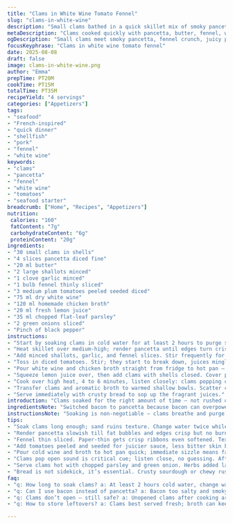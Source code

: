 ```yaml
---
title: "Clams in White Wine Tomato Fennel"
slug: "clams-in-white-wine"
description: "Small clams bathed in a quick skillet mix of smoky pancetta and butter, softened fennel sliced thin, juicy diced plum tomatoes, bright white wine and savory homemade chicken broth, finished with fresh lemon juice, chopped flat-leaf parsley and green onion for a punch of freshness. A rustic seafood starter balancing acidity, sweetness, and briny depth with texture from tender clams and crisp fennel ribbons."
metaDescription: "Clams cooked quickly with pancetta, butter, fennel, white wine, and fresh herbs. Rustic flavors, bright acidity, crisp fennel textures in 35 minutes total."
ogDescription: "Small clams meet smoky pancetta, fennel crunch, juicy plums, bright white wine. Cook fast, listen for pops, serve with herbs and crusty bread."
focusKeyphrase: "Clams in white wine tomato fennel"
date: 2025-08-08
draft: false
image: clams-in-white-wine.png
author: "Emma"
prepTime: PT20M
cookTime: PT15M
totalTime: PT35M
recipeYield: "4 servings"
categories: ["Appetizers"]
tags:
- "seafood"
- "French-inspired"
- "quick dinner"
- "shellfish"
- "pork"
- "fennel"
- "white wine"
keywords:
- "clams"
- "pancetta"
- "fennel"
- "white wine"
- "tomatoes"
- "seafood starter"
breadcrumb: ["Home", "Recipes", "Appetizers"]
nutrition: 
 calories: "160"
 fatContent: "7g"
 carbohydrateContent: "6g"
 proteinContent: "20g"
ingredients:
- "30 small clams in shells"
- "4 slices pancetta diced fine"
- "20 ml butter"
- "2 large shallots minced"
- "1 clove garlic minced"
- "1 bulb fennel thinly sliced"
- "3 medium plum tomatoes peeled seeded diced"
- "75 ml dry white wine"
- "120 ml homemade chicken broth"
- "20 ml fresh lemon juice"
- "35 ml chopped flat-leaf parsley"
- "2 green onions sliced"
- "Pinch of black pepper"
instructions:
- "Start by soaking clams in cold water for at least 2 hours to purge sand; change water twice, watch for grit. Drain, keep chilled."
- "Heat skillet over medium-high; render pancetta until edges turn crisp, fat releasing aroma. Drop in butter, let foam up but not brown."
- "Add minced shallots, garlic, and fennel slices. Stir frequently for 4 minutes until fennel softens but maintains a snap, shallots translucent. Smell sweet onions mingling with fennel’s anise scent."
- "Toss in diced tomatoes. Stir; they start to break down, juices mingle, color turns richer."
- "Pour white wine and chicken broth straight from fridge to hot pan — sizzle and steam immediately. Don’t reduce too much; just meld liquids."
- "Squeeze lemon juice over, then add clams with shells closed. Cover pan quickly."
- "Cook over high heat, 4 to 6 minutes, listen closely: clams popping open like little fireworks. Once majority open, scoop out unopened and discard to avoid grit or off tastes."
- "Transfer clams and aromatic broth to warmed shallow bowls. Scatter chopped parsley and green onions on top, add black pepper to taste."
- "Serve immediately with crusty bread to sop up the fragrant juices."
introduction: "Clams soaked for the right amount of time — not rushed or you get sand blasts — form the base. Pancetta, never bacon here, adds intense smoky richness but with less grease. Butter? Vital for silk and gloss. Shallots and garlic must soften but not brown. Fennel sliced paper-thin gives crisp texture and a distinct aroma when it melts into the cooking broth. Changed tomatoes to plum for juicier flesh with less water, peeling them removes bitterness hiding in skins. White wine acidity wakes the whole dish. Fresh lemon juice at the finish cuts through fat; parsley and spring onion introduce vivid green freshness. You want juices bubbling but not boiled dry — that’s the sweet spot. Learned these by trial, overcooking kills both clams and fennel snap. The sharp pop when clams open signals readiness, use your ears, not the clock. Plate it steaming, sprinkle herbs last, or they wilt into soggy remnants. Bread is essential to catch all that liquid goodness."
ingredientsNote: "Switched bacon to pancetta because bacon can overpower with salt and heavy smoke flavors; pancetta strikes a balance with funk and little fat runoff. Butter amount trimmed just slightly to avoid greasy mouthfeel. Shallots replaced onion for subtle sweetness. Used plum tomatoes instead of Italian tomatoes — less watery flesh yielding richer sauce. Chicken broth homemade, not store-bought; too salty and masks clam freshness. Could substitute fennel with celery ribs but then lose distinct licorice aroma. For wine, dry white like Sauvignon Blanc or Pinot Grigio recommended — no heavy oaky whites, they clash. Lemon juice balanced to add brightness but avoid sour aggression. Parsley definitely flat-leaf, curly gives grainy texture and less flavor. Green onions make it less flat than just parsley, a tiny bite. When clams seem sandy despite soaking, soak longer or use cornmeal in water to purge. If no fresh clams, frozen or canned clam meat can be last resort but you’ll miss the shell pop and smoky aroma."
instructionsNote: "Soaking is non-negotiable — clams breathe and purge sand, changing water avoids dirty grit. Keep them cold to prevent early opening. Rendering pancetta first builds depth while releasing fat to soften aromatics properly. Don’t rush fennel, it must become tender yet still have crunch — texture contrast matters. Stir gently but constantly to prevent burning garlic; aim for fragrant, not browned smell. Tomatoes diced and peeled add a rustic sweetness; cooking them down softens acid but keeps brightness. Adding liquids cold to the hot pan ensures quick vapor and flavor marriage. Clams need covered high heat treatment — the steam cooks them swiftly. Opening is obvious but count if many remain shut, those must go; bitter or unsafe. Serving immediately keeps herbs fresh and broth warm; reheating ruins texture and fresh brightness. Black pepper finishes the layers of flavor, but add sparingly to avoid overpowering lemon brightness or clam brine. Bread must be crusty, chewy to mop juices, something like a sourdough piece works best."
tips:
- "Soak clams long enough; sand ruins texture. Change water twice while cold. Add cornmeal if still gritty; helps purge dirt. Keep them chilled to avoid early opening which wastes cooking time. Don't rush this step; flavor suffers if grit sneaks in."
- "Render pancetta slowish till fat bubbles and edges crisp but no burning. Fat is flavor base, softens aromatics later. Use quality pancetta, not thick-cut bacon. If no pancetta, dry-cured prosciutto strips okay but less fat to cook aromatics in."
- "Fennel thin sliced. Paper-thin gets crisp ribbons even softened. Texture contrast matters. Can swap celery ribs if fennel not available but lose anise aroma. Stir fennel gently; frequent stirring keeps from browning and keeps crunchy snap intact."
- "Add tomatoes peeled and seeded for juicier sauce, less bitter skin bits. Plum tomatoes best choice here. Fresh diced releases natural sweetness without extra acidity. Cook down just until color deepens; want brightness, not mush."
- "Pour cold wine and broth to hot pan quick; immediate sizzle means fast flavor melding. Don’t reduce too long or broth becomes too salty and clams get chewy. Cover once clams in; steaming cooks clams fast and gently."
- "Clams pop open sound is critical cue; listen close, no guessing. After 4 to 6 minutes, scoop out unopened clams to avoid grit or off tastes. If too many remain shut, toss them; not safe, will ruin broth’s delicate balance."
- "Serve clams hot with chopped parsley and green onion. Herbs added last keeps fresh bite, avoids wilting. Black pepper layering adds mild heat; add lightly, don’t cover lemon acidity or briny clam flavor."
- "Bread is not sidekick, it’s essential. Crusty sourdough or chewy rustic loaf needed to sop up flavorful broth. No soft bread; it turns soggy mess. Toasting bread lightly helps hold structure under broth soak and adds subtle crunch."
faq:
- "q: How long to soak clams? a: At least 2 hours cold water, change water twice. Cornmeal add if gritty still. Clams breathe, purge sand but timing impacts grit level. Soak less? More sand. Too long? May start to open early."
- "q: Can I use bacon instead of pancetta? a: Bacon too salty and smoky, changes scene completely. Pancetta balances funk and fat better. If no pancetta, try prosciutto dry-cured but less fat means add butter. Adjust salt after tasting."
- "q: Clams don’t open – still safe? a: Unopened clams after cooking are risky. Usually discard. Could mean clam was dead before cooking or tough. Some hold tighter naturally; best to wait few extra minutes but toss if stubborn. Safety first."
- "q: How to store leftovers? a: Clams best served fresh; broth can keep day in fridge covered. Reheat gently low heat, don’t boil or clams toughen. If saved broth only, freeze okay. Leftover clams lose texture quickly; eat soon or toss."

---
```

